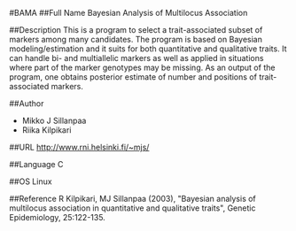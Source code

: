 #BAMA
##Full Name
Bayesian Analysis of Multilocus Association

##Description
This is a program to select a trait-associated subset of markers among many candidates. The program is based on Bayesian modeling/estimation and it suits for both quantitative and qualitative traits. It can handle bi- and multiallelic markers as well as applied in situations where part of the marker genotypes may be missing. As an output of the program, one obtains posterior estimate of number and positions of trait-associated markers.

##Author
* Mikko J Sillanpaa
* Riika Kilpikari

##URL
http://www.rni.helsinki.fi/~mjs/

##Language
C

##OS
Linux

##Reference
R Kilpikari, MJ Sillanpaa (2003), "Bayesian analysis of multilocus association in quantitative and qualitative traits", Genetic Epidemiology, 25:122-135.

